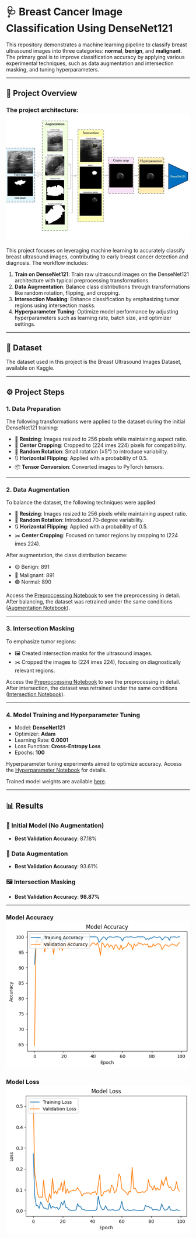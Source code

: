 
# 🩺 Breast Cancer Image Classification Using DenseNet121

This repository demonstrates a machine learning pipeline to classify breast ultrasound images into three categories: **normal**, **benign**, and **malignant**. The primary goal is to improve classification accuracy by applying various experimental techniques, such as data augmentation and intersection masking, and tuning hyperparameters.

---

## **📜 Project Overview**

### The project architecture: ![architecture](images/architecture.jpeg)

This project focuses on leveraging machine learning to accurately classify breast ultrasound images, contributing to early breast cancer detection and diagnosis. The workflow includes:
1. **Train on DenseNet121**: Train raw ultrasound images on the DenseNet121 architecture with typical preprocessing transformations.
2. **Data Augmentation**: Balance class distributions through transformations like random rotation, flipping, and cropping.
3. **Intersection Masking**: Enhance classification by emphasizing tumor regions using intersection masks.
4. **Hyperparameter Tuning**: Optimize model performance by adjusting hyperparameters such as learning rate, batch size, and optimizer settings.

---

## 📂 Dataset

The dataset used in this project is the Breast Ultrasound Images Dataset, available on Kaggle.

---

## **⚙️ Project Steps**

### 1. Data Preparation

The following transformations were applied to the dataset during the initial DenseNet121 training:
- 📏 **Resizing**: Images resized to 256 pixels while maintaining aspect ratio.
- 🔳 **Center Cropping**: Cropped to \(224 	imes 224\) pixels for compatibility.
- 🔄 **Random Rotation**: Small rotation (±5°) to introduce variability.
- 🔃 **Horizontal Flipping**: Applied with a probability of 0.5.
- 📦 **Tensor Conversion**: Converted images to PyTorch tensors.

---

### 2. Data Augmentation

To balance the dataset, the following techniques were applied:
- 📏 **Resizing**: Images resized to 256 pixels while maintaining aspect ratio.
- 🔄 **Random Rotation**: Introduced 70-degree variability.
- 🔃 **Horizontal Flipping**: Applied with a probability of 0.5.
- ✂️ **Center Cropping**: Focused on tumor regions by cropping to \(224 	imes 224\).

After augmentation, the class distribution became:
- 🟡 Benign: 891
- 🔴 Malignant: 891
- 🟢 Normal: 890

Access the [Preproccessing Notebook](./data_preproccessing.ipynb) to see the preprocessing in detail. After balancing, the dataset was retrained under the same conditions ([Augmentation Notebook](./Augmentation.ipynb)).

---

### 3. Intersection Masking

To emphasize tumor regions:
- 🖼️ Created intersection masks for the ultrasound images.
- ✂️ Cropped the images to \(224 	imes 224\), focusing on diagnostically relevant regions.

Access the [Preproccessing Notebook](./data_preproccessing.ipynb) to see the preprocessing in detail. After intersection, the dataset was retrained under the same conditions ([Intersection Notebook](./iIntersection.ipynb)).

---

### 4. Model Training and Hyperparameter Tuning

- Model: **DenseNet121**
- Optimizer: **Adam**
- Learning Rate: **0.0001**
- Loss Function: **Cross-Entropy Loss**
- Epochs: **100**

Hyperparameter tuning experiments aimed to optimize accuracy. Access the [Hyperparameter Notebook](./hyperparameter.ipynb) for details.

Trained model weights are available [here](./densenet121_ultrasound_best.pth).

---

## **📊 Results**

### 🧪 Initial Model (No Augmentation)
- **Best Validation Accuracy**: 87.18%

### 🔄 Data Augmentation
- **Best Validation Accuracy**: 93.61%

### 🖼️ Intersection Masking
- **Best Validation Accuracy**: **98.87%**

---

### Model Accuracy ![Results](images/Results_Accuracy.png)

### Model Loss ![Results](images/Results_Loss.png)
